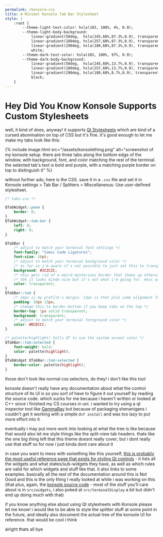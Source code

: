 ```yaml
---
permalink: /konsole-css
title: A Minimal Konsole Tab Bar Stylesheet
style: |
    :root {
        --theme-light-text-color: hsla(103, 100%, 4%, 0.9);
        --theme-light-body-background:
            linear-gradient(50deg,  hsla(245,60%,87.3%,0.9), transparent 50%),
            linear-gradient(180deg, hsla(257,60%,87.3%,0.9), transparent 66%),
            linear-gradient(290deg, hsla(180,60%,87.3%,0.9), transparent 66%),
            white;
        --theme-dark-text-color: hsla(103, 100%, 97%, 0.9);
        --theme-dark-body-background:
            linear-gradient(50deg,  hsla(245,60%,13.7%,0.9), transparent 75%),
            linear-gradient(180deg, hsla(257,60%,13.7%,0.9), transparent 66%),
            linear-gradient(290deg, hsla(180,60%,8.7%,0.9), transparent 78%),
            black;
    }
---
```


# Hey Did You Know Konsole Supports Custom Stylesheets

well, it kind of does, anyway! it supports [Qt Stylesheets](https://doc.qt.io/qt-5/stylesheet.html) which are kind of a cursed abomination on top of CSS but it's fine. it's good enough to let me make my tabs look like this:

{% include image.html
	src="/assets/konsolething.png"
	alt="screenshot of my konsole setup. there are three tabs along the bottom edge of the window, with background, font, and color matching the rest of the terminal. the selected tab's text is bold and purple, with a matching purple border on top to distinguish it"
%}

without further ado, here is the CSS. save it in a `.css` file and set it in Konsole settings > Tab Bar / Splitters > Miscellaneous: Use user-defined stylesheet.

```css
/* tabs.css */

QTabWidget::pane {
	border: 0;
}
QTabWidget::tab-bar {
	left: 0;
	right: 0;
}

QTabBar {
	/* adjust to match your terminal font settings */
	font-family: "Comic Code Ligatures";
	font-size: 10pt;
	/* adjust to match your terminal background color */
	/* as far as i'm aware it's not possible to just set this to transparent */
	background: #2C2C2C;
	/* this gets rid of a weird mysterious border that shows up otherwise */
	/* tbh it looks kinda nice but it's not what i'm going for. mess around */
	color: transparent;
}
QTabBar::tab {
	/* 10px is my profile's margin. 13px is that plus some alignment fudge */
	padding: 10px 13px;
	/* change this to border-bottom if you keep tabs on the top */
	border-top: 1px solid transparent;
	background: transparent;
	/* adjust to match your terminal foreground color */
	color: #DCDCCC;
}

/* palette(highlight) tells QT to use the system accent color */
QTabBar::tab:selected {
	font-weight: bold;
	color: palette(highlight);
}
QTabWidget QTabBar::tab:selected {
	border-color: palette(highlight);
}
```

those don't look like normal css selectors, do they! i don't like this tool

konsole doesn't really have any documentation about what the control structure of its UI is so you sort of have to figure it out yourself by reading the source code. which sucks for me because i haven't written or looked at C++ since i finished my CS courses in uni. i wanted to try using a qt inspector tool like [GammaRay](https://github.com/KDAB/GammaRay/releases) but because of packaging shenanigans i couldn't get it working with a simple `dnf install` and was too lazy to put more effort into it

eventually i may put more work into looking at what the tree is like because that would also let me style things like the split-view tab headers. thats like the one big thing left that this theme doesnt really cover; but i dont really use that stuff so for now i just kinda dont care about it

in case you want to mess with something like this yourself, [this is probably the most useful reference page that exists for styling Qt controls](https://doc.qt.io/qt-5/stylesheet-reference.html#tab-sub) - it lists all the widgets and what states/sub-widgets they have, as well as which rules are valid for which widgets and stuff like that. it also links to some examples. basically all the rest of the documentation around this is Not Good and this is the only thing I really looked at while i was working on this (that plus, again, the [konsole source code](https://github.com/KDE/konsole/tree/6c882453da71f7907b3cf345a1af0cd74bd71e26/src) - most of the stuff you'll care about is in `src/widgets`, i also poked at `src/terminalDisplay` a bit but didn't end up doing much with that)

if you know anything else about using Qt stylesheets with Konsole please let me know! i would like to be able to style the splitter stuff at some point in the future, and ideally also document the actual tree of the konsole UI for reference. that would be cool i think

alright thats all bye
